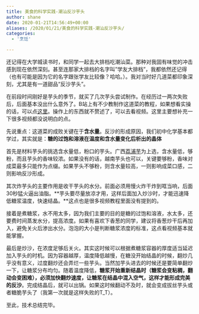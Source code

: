 ```yaml
---
title: 美食的科学实践-潮汕反沙芋头
author: shane
date: 2020-01-21T14:56:49+00:00
aliases: /2020/01/21/美食的科学实践-潮汕反沙芋头/
categories:
  - '烹饪'

---
```

还记得在大学城读书时，和同学一起去大排档吃潮汕菜。那种对我固有味觉的冲击感到现在依然深刻。甚至连那家大排档的名字叫&#8221;学友大排档”，我都依然还记得（也有可能是因为它的名字跟张学友比较像？哈哈。）。我对当时好几道菜都印象深刻，尤其是有一道甜品“反沙芋头”。

在前段时间刚好是芋头的季节，就买了几次芋头尝试制作。在经历过一两次失败后，后面基本没出什么意外了。B站上有不少教制作这道菜的教程，如果想看实操的话，可以点<a rel="noreferrer noopener" aria-label="这里（在新窗口打开）" href="https://search.bilibili.com/all?keyword=%E5%8F%8D%E6%B2%99%E8%8A%8B%E5%A4%B4&from_source=nav_search_new" target="_blank">这里</a>。操作上的东西就不赘述了，可以去看视频。这里主要想补充一下很多视频都没说明白的点。

先说重点：这道菜的成败关键在于**含水量**。反沙的形成原因，我们初中化学基本都学过，其实就是：**糖的过饱和溶液在温度和含水量变化后析出的晶体**

首先是材料芋头的挑选含水量低，粉口的芋头。广西[荔浦芋][1]为上选，含水量低，够粉，而且芋头的香味较浓。如果没有的话，越南芋头也可以，关键要够粉，香味对成菜最多只能作为点缀。如果芋头不够粉，则含水量较高，一则影响成菜口感，二则影响反沙形成。

其次炸芋头的主要作用是收干芋头的水分。前面必须用慢火炸干炸到哐当响，后面30秒猛火逼出油脂。**芋头要尽量放凉才用，这样后面加入炒沙时，才能迅速降低糖浆温度，快速结晶。**这点也是很多视频教程里面没有提到的。

接着是煮糖浆，水不用太多，因为我们主要的目的是糖的过饱和溶液，水太多，还要费时间蒸发水分，提高浓度。如果有喜欢下香葱的同学，建议将香葱炒干后再加入，避免关火后渗出水分。泡泡的大小是判断糖浆浓度的标准，这点看视频基本就能掌握。

最后是炒沙，在浓度足够后关火。其实这时候可以根据煮糖浆容器的厚度适当延迟加入芋头的时机。因为容器越厚，温度降低越慢，在糖没开始结晶的时候，翻炒几乎没有意义，过度翻炒还会弄烂一些芋头。当然加芋头进去的时候还是要简单翻炒一下，让糖浆分布均匀。随着温度降低，**糖浆开始重新结晶时（糖浆会变粘稠，翻动会变困难），必须加快翻炒速度，让糖浆在结晶中混入空气，这样才能形成完美的反沙**。完成结晶后，就可以出锅。如果这时候翻动不及时，就会变成拔丝芋头或者糖脆芋头了（我第一次就是这样失败的T_T）。

至此，技术总结完毕。

 [1]: https://baike.baidu.com/item/%E8%8D%94%E6%B5%A6%E8%8A%8B